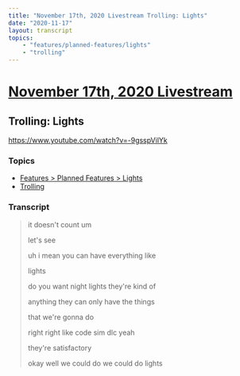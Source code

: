```yaml
---
title: "November 17th, 2020 Livestream Trolling: Lights"
date: "2020-11-17"
layout: transcript
topics:
    - "features/planned-features/lights"
    - "trolling"
---
```

# [November 17th, 2020 Livestream](../2020-11-17.md)
## Trolling: Lights
https://www.youtube.com/watch?v=-9gsspVilYk

### Topics
* [Features > Planned Features > Lights](../topics/features/planned-features/lights.md)
* [Trolling](../topics/trolling.md)

### Transcript

> it doesn't count um
>
> let's see
>
> uh i mean you can have everything like
>
> lights
>
> do you want night lights they're kind of
>
> anything they can only have the things
>
> that we're gonna do
>
> right right like code sim dlc yeah
>
> they're satisfactory
>
> okay well we could do we could do lights
